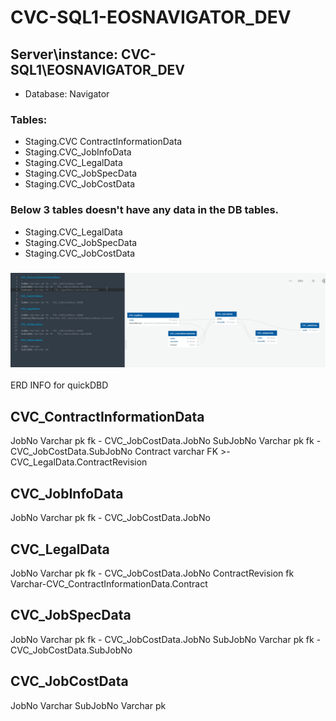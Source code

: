 # CVC-SQL1-EOSNAVIGATOR_DEV

## Server\instance: CVC-SQL1\EOSNAVIGATOR_DEV
- Database: Navigator
### Tables: 
- Staging.CVC ContractInformationData
- Staging.CVC_JobInfoData
- Staging.CVC_LegalData
- Staging.CVC_JobSpecData
- Staging.CVC_JobCostData

### Below 3 tables doesn't have any data in the DB tables.

- Staging.CVC_LegalData
- Staging.CVC_JobSpecData
- Staging.CVC_JobCostData

### ![CVC_ERD](https://github.com/ScottyMacCVC/CVC-SQL1-EOSNAVIGATOR_DEV/blob/main/CVC%20ERD%20for%20Estimating%20Universe.png)


ERD INFO for quickDBD

CVC_ContractInformationData
-
JobNo Varchar pk fk - CVC_JobCostData.JobNo
SubJobNo Varchar pk fk - CVC_JobCostData.SubJobNo
Contract varchar FK >- CVC_LegalData.ContractRevision

CVC_JobInfoData
-
JobNo Varchar pk fk - CVC_JobCostData.JobNo

CVC_LegalData
----
JobNo Varchar pk fk - CVC_JobCostData.JobNo
ContractRevision fk Varchar-CVC_ContractInformationData.Contract

CVC_JobSpecData
----
JobNo Varchar pk fk - CVC_JobCostData.JobNo
SubJobNo Varchar pk fk - CVC_JobCostData.SubJobNo

CVC_JobCostData
----
JobNo Varchar
SubJobNo Varchar pk
